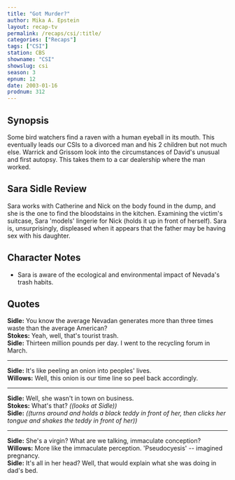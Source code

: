 ```yaml
---
title: "Got Murder?"
author: Mika A. Epstein
layout: recap-tv
permalink: /recaps/csi/:title/
categories: ["Recaps"]
tags: ["CSI"]
station: CBS
showname: "CSI"
showslug: csi
season: 3
epnum: 12
date: 2003-01-16
prodnum: 312  
---
```


## Synopsis

Some bird watchers find a raven with a human eyeball in its mouth. This eventually leads our CSIs to a divorced man and his 2 children but not much else. Warrick and Grissom look into the circumstances of David's unusual and first autopsy. This takes them to a car dealership where the man worked.

## Sara Sidle Review

Sara works with Catherine and Nick on the body found in the dump, and she is the one to find the bloodstains in the kitchen. Examining the victim's suitcase, Sara 'models' lingerie for Nick (holds it up in front of herself). Sara is, unsurprisingly, displeased when it appears that the father may be having sex with his daughter.

## Character Notes

* Sara is aware of the ecological and environmental impact of Nevada's trash habits.

## Quotes

**Sidle:** You know the average Nevadan generates more than three times waste than the average American?  
**Stokes:** Yeah, well, that's tourist trash.  
**Sidle:** Thirteen million pounds per day. I went to the recycling forum in March.  

- - -

**Sidle:** It's like peeling an onion into peoples' lives.  
**Willows:** Well, this onion is our time line so peel back accordingly.  

- - -

**Sidle:** Well, she wasn't in town on business.  
**Stokes:** What's that? _((looks at Sidle))_  
**Sidle:** _((turns around and holds a black teddy in front of her, then clicks her tongue and shakes the teddy in front of her))_  

- - -

**Sidle:** She's a virgin? What are we talking, immaculate conception?  
**Willows:** More like the immaculate perception. 'Pseudocyesis' -- imagined pregnancy.  
**Sidle:** It's all in her head? Well, that would explain what she was doing in dad's bed.

